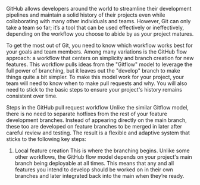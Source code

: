 GitHub allows developers around the world to streamline their development pipelines and maintain a solid history of their projects even while collaborating with many other individuals and teams. However, Git can only take a team so far; it’s a tool that can be used effectively or ineffectively, depending on the workflow you choose to abide by as your project matures.

To get the most out of Git, you need to know which workflow works best for your goals and team members. Among many variations is the GitHub flow approach: a workflow that centers on simplicity and branch creation for new features. This workflow pulls ideas from the "Gitflow" model to leverage the full power of branching, but it leaves out the "develop" branch to make things quite a bit simpler. To make this model work for your project, your team will need to know when to make pull requests and why. You will also need to stick to the basic steps to ensure your project's history remains consistent over time.

Steps in the GitHub pull request workflow
Unlike the similar Gitflow model, there is no need to separate hotfixes from the rest of your feature development branches. Instead of appearing directly on the main branch, these too are developed on feature branches to be merged in later after careful review and testing. The result is a flexible and adaptive system that sticks to the following key steps:

1. Local feature creation
This is where the branching begins. Unlike some other workflows, the GitHub flow model depends on your project's main branch being deployable at all times. This means that any and all features you intend to develop should be worked on in their own branches and later integrated back into the main when they’re ready.
